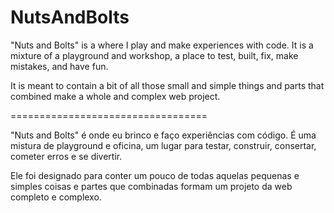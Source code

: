 # NutsAndBolts
"Nuts and Bolts" is a where I play and make experiences with code. 
It is a mixture of a playground and workshop, a place to test, built, fix, make mistakes, and have fun.

It is meant to contain a bit of all those small and simple things and parts that combined make a whole and complex web project.

==================================

"Nuts and Bolts" é onde eu brinco e faço experiências com código.
É uma mistura de playground e oficina, um lugar para testar, construir, consertar, cometer erros e se divertir.

Ele foi designado para conter um pouco de todas aquelas pequenas e simples coisas e partes que combinadas formam um projeto da web completo e complexo.
